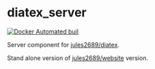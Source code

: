# diatex_server
[![Docker Automated buil](https://img.shields.io/docker/automated/jrottenberg/ffmpeg.svg)](https://hub.docker.com/r/benjamincaldwell/diatex_server/)

Server component for [jules2689/diatex](https://github.com/jules2689/diatex).

Stand alone version of [jules2689/website](https://github.com/jules2689/website/blob/master/app/controllers/diatex_controller.rb) version.
